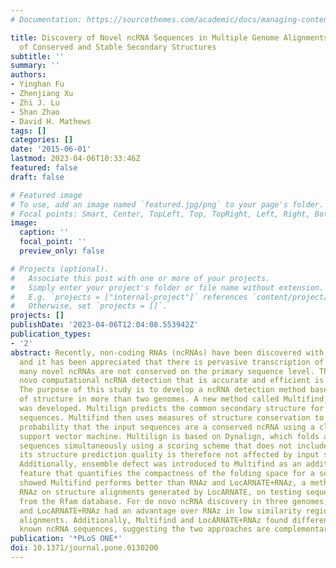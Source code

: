 ```yaml
---
# Documentation: https://sourcethemes.com/academic/docs/managing-content/

title: Discovery of Novel ncRNA Sequences in Multiple Genome Alignments on the Basis
  of Conserved and Stable Secondary Structures
subtitle: ''
summary: ''
authors:
- Yinghan Fu
- Zhenjiang Xu
- Zhi J. Lu
- Shan Zhao
- David H. Mathews
tags: []
categories: []
date: '2015-06-01'
lastmod: 2023-04-06T10:33:46Z
featured: false
draft: false

# Featured image
# To use, add an image named `featured.jpg/png` to your page's folder.
# Focal points: Smart, Center, TopLeft, Top, TopRight, Left, Right, BottomLeft, Bottom, BottomRight.
image:
  caption: ''
  focal_point: ''
  preview_only: false

# Projects (optional).
#   Associate this post with one or more of your projects.
#   Simply enter your project's folder or file name without extension.
#   E.g. `projects = ["internal-project"]` references `content/project/deep-learning/index.md`.
#   Otherwise, set `projects = []`.
projects: []
publishDate: '2023-04-06T12:04:08.553942Z'
publication_types:
- '2'
abstract: Recently, non-coding RNAs (ncRNAs) have been discovered with novel functions,
  and it has been appreciated that there is pervasive transcription of genomes. Moreover,
  many novel ncRNAs are not conserved on the primary sequence level. Therefore, de
  novo computational ncRNA detection that is accurate and efficient is desirable.
  The purpose of this study is to develop a ncRNA detection method based on conservation
  of structure in more than two genomes. A new method called Multifind, using Multilign,
  was developed. Multilign predicts the common secondary structure for multiple input
  sequences. Multifind then uses measures of structure conservation to estimate the
  probability that the input sequences are a conserved ncRNA using a classification
  support vector machine. Multilign is based on Dynalign, which folds and aligns two
  sequences simultaneously using a scoring scheme that does not include sequence identity;
  its structure prediction quality is therefore not affected by input sequence diversity.
  Additionally, ensemble defect was introduced to Multifind as an additional discriminating
  feature that quantifies the compactness of the folding space for a sequence. Benchmarks
  showed Multifind performs better than RNAz and LocARNATE+RNAz, a method that uses
  RNAz on structure alignments generated by LocARNATE, on testing sequences extracted
  from the Rfam database. For de novo ncRNA discovery in three genomes, Multifind
  and LocARNATE+RNAz had an advantage over RNAz in low similarity regions of genome
  alignments. Additionally, Multifind and LocARNATE+RNAz found different subsets of
  known ncRNA sequences, suggesting the two approaches are complementary.
publication: '*PLoS ONE*'
doi: 10.1371/journal.pone.0130200
---
```

